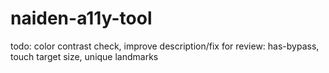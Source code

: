 # naiden-a11y-tool
todo: color contrast check, improve description/fix
for review: has-bypass, touch target size, unique landmarks
